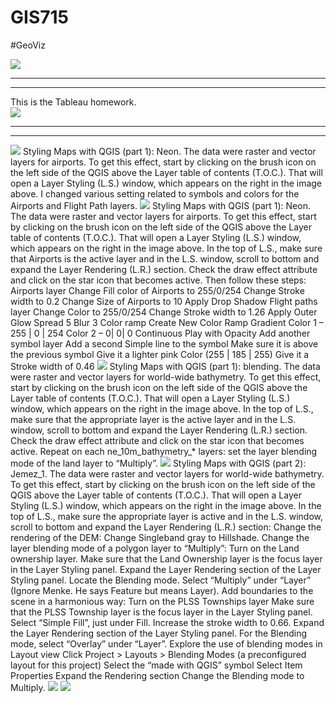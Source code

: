 # GIS715
#GeoViz


<body>
  <div class='tableauPlaceholder' id='viz1613165632478' style='position: relative'><noscript><a href='#'><img alt=' ' src='https:&#47;&#47;public.tableau.com&#47;static&#47;images&#47;El&#47;ElectionResults2016WinnerbyCounty&#47;Story1&#47;1_rss.png' style='border: none' /></a></noscript><object class='tableauViz'  style='display:none;'><param name='host_url' value='https%3A%2F%2Fpublic.tableau.com%2F' /> <param name='embed_code_version' value='3' /> <param name='site_root' value='' /><param name='name' value='ElectionResults2016WinnerbyCounty&#47;Story1' /><param name='tabs' value='no' /><param name='toolbar' value='yes' /><param name='static_image' value='https:&#47;&#47;public.tableau.com&#47;static&#47;images&#47;El&#47;ElectionResults2016WinnerbyCounty&#47;Story1&#47;1.png' /> <param name='animate_transition' value='yes' /><param name='display_static_image' value='yes' /><param name='display_spinner' value='yes' /><param name='display_overlay' value='yes' /><param name='display_count' value='yes' /><param name='language' value='en' /><param name='filter' value='publish=yes' /></object></div>                
</body>
</html>

<hr>
<hr>
This is the Tableau homework.

<div class='tableauPlaceholder' id='viz1613339901088' style='position: relative'><noscript><a href='#'><img alt=' ' src='https:&#47;&#47;public.tableau.com&#47;static&#47;images&#47;Ho&#47;Homework2_16133390334720&#47;Lateblight2018&#47;1_rss.png' style='border: none' /></a></noscript><object class='tableauViz'  style='display:none;'><param name='host_url' value='https%3A%2F%2Fpublic.tableau.com%2F' /> <param name='embed_code_version' value='3' /> <param name='site_root' value='' /><param name='name' value='Homework2_16133390334720&#47;Lateblight2018' /><param name='tabs' value='yes' /><param name='toolbar' value='yes' /><param name='static_image' value='https:&#47;&#47;public.tableau.com&#47;static&#47;images&#47;Ho&#47;Homework2_16133390334720&#47;Lateblight2018&#47;1.png' /> <param name='animate_transition' value='yes' /><param name='display_static_image' value='yes' /><param name='display_spinner' value='yes' /><param name='display_overlay' value='yes' /><param name='display_count' value='yes' /><param name='language' value='en' /><param name='filter' value='publish=yes' /></object></div>                

<hr>
<hr>
<img src='https://user-images.githubusercontent.com/68556651/108634995-b059a900-744a-11eb-848c-959f78bb342c.jpg'>
Styling Maps with QGIS (part 1): Neon.
The data were raster and vector layers for airports. To get this effect, start by clicking on the brush icon on the left side of the QGIS above the Layer table of contents (T.O.C.). That will open a Layer Styling (L.S.) window, which appears on the right in the image above. I changed various setting related to symbols and colors for the Airports and Flight Path layers. 



<img src='https://user-images.githubusercontent.com/68556651/108635112-74731380-744b-11eb-878e-131210e32bbd.jpg'>
Styling Maps with QGIS (part 1): Neon.
The data were raster and vector layers for airports. To get this effect, start by clicking on the brush icon on the left side of the QGIS above the Layer table of contents (T.O.C.). That will open a Layer Styling (L.S.) window, which appears on the right in the image above. In the top of L.S., make sure that Airports is the active layer and in the L.S. window, scroll to bottom and expand the Layer Rendering (L.R.) section. Check the draw effect attribute and click on the star icon that becomes active. Then follow these steps:
Airports layer
  Change Fill color of Airports to 255/0/254
   Change Stroke width to 0.2
  Change Size of Airports to 10
  Apply Drop Shadow
Flight paths layer
  Change Color to 255/0/254
  Change Stroke width to 1.26
  Apply Outer Glow
  Spread 5
  Blur 3
  Color ramp  Create New Color Ramp
  Gradient
  Color 1 – 255 | 0 | 254
  Color 2 – 0| 0| 0
  Continuous
  Play with Opacity
  Add another symbol layer
  Add a second Simple line to the symbol    
  Make sure it is above the previous symbol
  Give it a lighter pink Color (255 | 185 | 255)
  Give it a Stroke width of 0.46


<img src='https://user-images.githubusercontent.com/68556651/108635177-f8c59680-744b-11eb-9002-8b1dad77ac87.jpg'>
Styling Maps with QGIS (part 1): blending.
The data were raster and vector layers for world-wide bathymetry. To get this effect, start by clicking on the brush icon on the left side of the QGIS above the Layer table of contents (T.O.C.). That will open a Layer Styling (L.S.) window, which appears on the right in the image above. In the top of L.S., make sure that the appropriate layer is the active layer and in the L.S. window, scroll to bottom and expand the Layer Rendering (L.R.) section. Check the draw effect attribute and click on the star icon that becomes active. Repeat on each ne_10m_bathymetry_* layers: set the layer blending mode of the land layer to “Multiply”.


<img src='https://user-images.githubusercontent.com/68556651/108635223-5823a680-744c-11eb-8380-fd4eae9857d1.jpg'>
Styling Maps with QGIS (part 2): Jemez_1.
The data were raster and vector layers for world-wide bathymetry. To get this effect, start by clicking on the brush icon on the left side of the QGIS above the Layer table of contents (T.O.C.). That will open a Layer Styling (L.S.) window, which appears on the right in the image above. In the top of L.S., make sure the appropriate layer is active and in the L.S. window, scroll to bottom and expand the Layer Rendering (L.R.) section:
Change the rendering of the DEM:
  Change Singleband gray to Hillshade.
  Change the layer blending mode of a polygon layer to “Multiply”:
    Turn on the Land ownership layer. 
    Make sure that the Land Ownership layer is the focus layer in the Layer Styling panel.
    Expand the Layer Rendering section of the Layer Styling panel.
    Locate the Blending mode.
    Select “Multiply” under “Layer” (Ignore Menke.  He says Feature but means Layer).
Add boundaries to the scene in a harmonious way:
    Turn on the PLSS Townships layer
    Make sure that the PLSS Township layer is the focus layer in the Layer Styling panel.
    Select “Simple Fill”, just under Fill.
    Increase the stroke width to 0.66.
    Expand the Layer Rendering section of the Layer Styling panel.
    For the Blending mode, select “Overlay” under “Layer”.
Explore the use of blending modes in Layout view
    Click Project > Layouts > Blending Modes (a preconfigured layout for this project)    
    Select the “made with QGIS” symbol
    Select Item Properties 
    Expand the Rendering section
    Change the Blending mode to Multiply.




<img src='https://user-images.githubusercontent.com/68556651/108635253-80aba080-744c-11eb-8c50-1b4b271e75d0.jpg'>

<img src='https://user-images.githubusercontent.com/68556651/108635283-ac2e8b00-744c-11eb-8521-d0f597b54533.jpg'>

